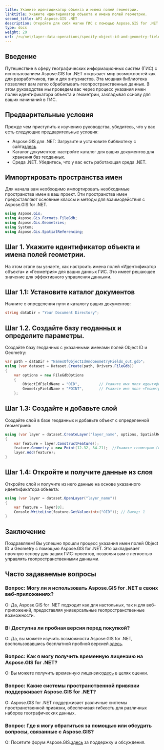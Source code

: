 ```yaml
---
title: Укажите идентификатор объекта и имена полей геометрии.
linktitle: Укажите идентификатор объекта и имена полей геометрии.
second_title: API Aspose.GIS .NET
description: Откройте для себя магию ГИС с помощью Aspose.GIS for .NET! Легко управляйте геопространственными данными. Загрузите сейчас и раскройте силу пространственного интеллекта.
type: docs
weight: 20
url: /ru/net/layer-data-operations/specify-object-id-and-geometry-field-names/
---
```

## Введение
Путешествие в сферу географических информационных систем (ГИС) с использованием Aspose.GIS for .NET открывает мир возможностей как для разработчиков, так и для энтузиастов. Эта мощная библиотека позволяет вам легко обрабатывать геопространственные данные. В этом руководстве мы проведем вас через процесс указания имен полей идентификатора объекта и геометрии, закладывая основу для ваших начинаний в ГИС.
## Предварительные условия
Прежде чем приступить к изучению руководства, убедитесь, что у вас есть следующие предварительные условия:
-  Aspose.GIS для .NET: Загрузите и установите библиотеку с сайта[здесь](https://releases.aspose.com/gis/net/).
- Каталог документов: настройте каталог для ваших документов для хранения баз геоданных.
- Среда .NET. Убедитесь, что у вас есть работающая среда .NET.
## Импортировать пространства имен
Для начала вам необходимо импортировать необходимые пространства имен в ваш проект. Эти пространства имен предоставляют основные классы и методы для взаимодействия с Aspose.GIS for .NET.
```csharp
using Aspose.Gis;
using Aspose.Gis.Formats.FileGdb;
using Aspose.Gis.Geometries;
using System;
using Aspose.Gis.SpatialReferencing;
```
## Шаг 1. Укажите идентификатор объекта и имена полей геометрии.
На этом этапе вы узнаете, как настроить имена полей «Идентификатор объекта» и «Геометрия» для ваших данных ГИС. Это имеет решающее значение для эффективного управления данными.
## Шаг 1.1: Установите каталог документов
Начните с определения пути к каталогу ваших документов:
```csharp
string dataDir = "Your Document Directory";
```
## Шаг 1.2. Создайте базу геоданных и определите параметры.
Создайте базу геоданных с указанными именами полей Object ID и Geometry:
```csharp
var path = dataDir + "NamesOfObjectIdAndGeometryFields_out.gdb";
using (var dataset = Dataset.Create(path, Drivers.FileGdb))
{
    var options = new FileGdbOptions
    {
        ObjectIdFieldName = "OID",         // Укажите имя поля идентификатора объекта
        GeometryFieldName = "POINT",       // Укажите имя поля «Геометрия».
    };
```
## Шаг 1.3: Создайте и добавьте слой
Создайте слой в базе геоданных и добавьте объект с определенной геометрией:
```csharp
using (var layer = dataset.CreateLayer("layer_name", options, SpatialReferenceSystem.Wgs84))
{
    var feature = layer.ConstructFeature();
    feature.Geometry = new Point(12.32, 34.21);  //Укажите геометрию (в данном случае точку)
    layer.Add(feature);
}
```
## Шаг 1.4: Откройте и получите данные из слоя
Откройте слой и получите из него данные на основе указанного идентификатора объекта:
```csharp
using (var layer = dataset.OpenLayer("layer_name"))
{
    var feature = layer[0];
    Console.WriteLine(feature.GetValue<int>("OID")); // Выход: 1
}
```
## Заключение
Поздравляем! Вы успешно прошли процесс указания имен полей Object ID и Geometry с помощью Aspose.GIS for .NET. Это закладывает прочную основу для ваших ГИС-проектов, позволяя вам с легкостью управлять геопространственными данными.
## Часто задаваемые вопросы
### Вопрос: Могу ли я использовать Aspose.GIS for .NET в своих веб-приложениях?
О: Да, Aspose.GIS for .NET подходит как для настольных, так и для веб-приложений, предоставляя универсальные геопространственные возможности.
### В: Доступна ли пробная версия перед покупкой?
 О: Да, вы можете изучить возможности Aspose.GIS for .NET, воспользовавшись бесплатной пробной версией.[здесь](https://releases.aspose.com/).
### Вопрос: Как я могу получить временную лицензию на Aspose.GIS for .NET?
 О: Вы можете получить временную лицензию[здесь](https://purchase.aspose.com/temporary-license/) в целях оценки.
### Вопрос: Какие системы пространственной привязки поддерживает Aspose.GIS for .NET?
О: Aspose.GIS for .NET поддерживает различные системы пространственной привязки, обеспечивая гибкость для различных наборов географических данных.
### Вопрос: Где я могу обратиться за помощью или обсудить вопросы, связанные с Aspose.GIS?
 О: Посетите форум Aspose.GIS.[здесь](https://forum.aspose.com/c/gis/33) за поддержку и обсуждения.